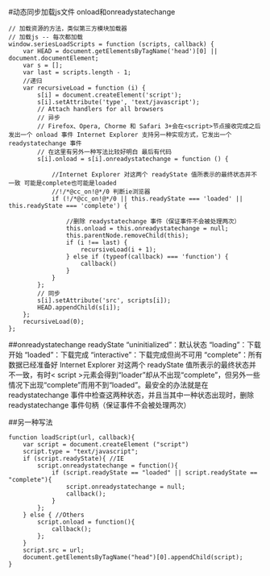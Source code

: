 #动态同步加载js文件 onload和onreadystatechange
```
// 加载资源的方法，类似第三方模块加载器
// 加载js -- 每次都加载
window.seriesLoadScripts = function (scripts, callback) {
    var HEAD = document.getElementsByTagName('head')[0] || document.documentElement;
    var s = [];
    var last = scripts.length - 1;
    //递归
    var recursiveLoad = function (i) {
        s[i] = document.createElement('script');
        s[i].setAttribute('type', 'text/javascript');
        // Attach handlers for all browsers
        // 异步
        // Firefox、Opera, Chorme 和 Safari 3+会在<script>节点接收完成之后发出一个 onload 事件 Internet Explorer 支持另一种实现方式，它发出一个 readystatechange 事件
        // 在这里有另外一种写法比较好明白 最后有代码
        s[i].onload = s[i].onreadystatechange = function () {
        
    		//Internet Explorer 对这两个 readyState 值所表示的最终状态并不一致 可能是complete也可能是loaded
    		//!/*@cc_on!@*/0 判断ie浏览器
            if (!/*@cc_on!@*/0 || this.readyState === 'loaded' || this.readyState === 'complete') {
            
            	//删除 readystatechange 事件（保证事件不会被处理两次）
                this.onload = this.onreadystatechange = null;
                this.parentNode.removeChild(this);
                if (i !== last) {
                    recursiveLoad(i + 1);
                } else if (typeof(callback) === 'function') {
                    callback()
                }
            }
        };
        // 同步
        s[i].setAttribute('src', scripts[i]);
        HEAD.appendChild(s[i]);
    };
    recursiveLoad(0);
};
```

##onreadystatechange
	readyState
	“uninitialized”：默认状态
	“loading”：下载开始
	“loaded”：下载完成
	“interactive”：下载完成但尚不可用
	“complete”：所有数据已经准备好 
Internet Explorer 对这两个 readyState 值所表示的最终状态并不一致，有时< script >元素会得到“loader”却从不出现“complete”，但另外一些情况下出现“complete”而用不到“loaded”。最安全的办法就是在 readystatechange 事件中检查这两种状态，并且当其中一种状态出现时，删除 readystatechange 事件句柄（保证事件不会被处理两次）

##另一种写法
```
function loadScript(url, callback){
    var script = document.createElement ("script")
    script.type = "text/javascript";
    if (script.readyState){ //IE
        script.onreadystatechange = function(){
            if (script.readyState == "loaded" || script.readyState == "complete"){
                script.onreadystatechange = null;
                callback();
            }
        };
    } else { //Others
        script.onload = function(){
            callback();
        };
    }
    script.src = url;
    document.getElementsByTagName("head")[0].appendChild(script);
}
```

